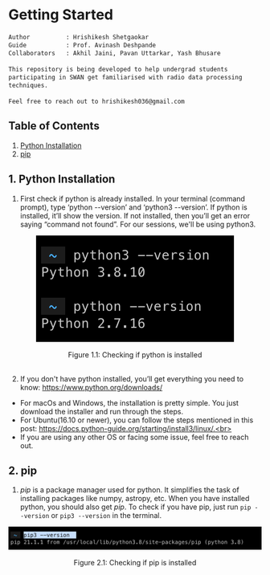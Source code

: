 # Getting Started
```
Author          : Hrishikesh Shetgaokar
Guide           : Prof. Avinash Deshpande
Collaborators   : Akhil Jaini, Pavan Uttarkar, Yash Bhusare

This repository is being developed to help undergrad students participating in SWAN get familiarised with radio data processing techniques.

Feel free to reach out to hrishikesh036@gmail.com
```

## Table of Contents
1. [Python Installation](#1-python-installation)
2. [pip](#2-pip)


## 1. Python Installation

1. First check if python is already installed. In your terminal (command prompt), type ‘python --version’ and ‘python3 --version’. If python is installed, it’ll show the version. If not installed, then you’ll get an error saying “command not found”. For our sessions, we'll be using python3.

<p align="center">
  <img src="readmeImages/pythonVersion.png"/>
</p>
<p align="center">
  <a>Figure 1.1: Checking if python is installed</a>
  <br><br>
</p>

2. If you don't have python installed, you’ll get everything you need to know: https://www.python.org/downloads/<br>
* For macOs and Windows, the installation is pretty simple.  You just download the installer and run through the steps.<br>
* For Ubuntu(16.10 or newer), you can follow the steps mentioned in this post: https://docs.python-guide.org/starting/install3/linux/.<br>
* If you are using any other OS or facing some issue, feel free to reach out.

## 2. pip
1. *pip* is a package manager used for python. It simplifies the task of installing packages like numpy, astropy, etc. When you have installed python, you should also get *pip*. To check if you have pip, just run `pip --version` or `pip3 --version` in the terminal.
<p align="center">
  <img src="readmeImages/pipVersion.png"/>
</p>
<p align="center">
  <a>Figure 2.1: Checking if pip is installed</a>
  <br><br>
</p>